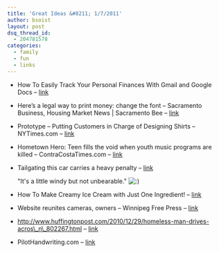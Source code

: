 ```yaml
---
title: 'Great Ideas &#8211; 1/7/2011'
author: bsoist
layout: post
dsq_thread_id:
  - 204781578
categories:
  - family
  - fun
  - links
---
```

  * How To Easily Track Your Personal Finances With Gmail and Google Docs &#8211; [link][1] 
  * Here&#8217;s a legal way to print money: change the font &#8211; Sacramento Business, Housing Market News | Sacramento Bee &#8211; [link][2] 
  * Prototype &#8211; Putting Customers in Charge of Designing Shirts &#8211; NYTimes.com &#8211; [link][3] 
  * Hometown Hero: Teen fills the void when youth music programs are killed &#8211; ContraCostaTimes.com &#8211; [link][4] 
  * Tailgating this car carries a heavy penalty &#8211; [link][5]  
      
    "It's a little windy but not unbearable." <img src='http://archive.whsjr.soistmann.com/oped/wp-includes/images/smilies/icon_smile.gif' alt=':)' class='wp-smiley' /> 
  * How To Make Creamy Ice Cream with Just One Ingredient! &#8211; [link][6] 
  * Website reunites cameras, owners &#8211; Winnipeg Free Press &#8211; [link][7] 
  * http://www.huffingtonpost.com/2010/12/29/homeless-man-drives-acros\_n\_802267.html &#8211; [link][8] 
  * PilotHandwriting.com &#8211; [link][9]

 [1]: http://www.makeuseof.com/tag/easily-track-personal-finances-gmail-google-docs/
 [2]: http://www.sacbee.com/2010/04/06/2659633/heres-a-legal-way-to-print-money.html
 [3]: http://www.nytimes.com/2010/05/16/business/16proto.html
 [4]: http://www.contracostatimes.com/top-stories/ci_15452905?source=email&nclick_check=1
 [5]: http://hackaday.com/2010/07/21/tailgating-this-car-carries-a-heavy-penalty/
 [6]: http://www.thekitchn.com/thekitchn/stay-cool/how-to-make-creamy-ice-cream-with-just-one-ingredient-093414
 [7]: http://www.winnipegfreepress.com/local/website-reunites-cameras-owners-91345989.html
 [8]: http://ht.ly/3vXpi
 [9]: http://delicious.com/bsoist/i
